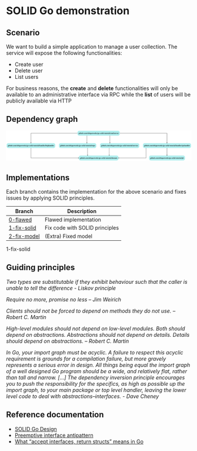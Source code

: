 # SOLID Go demonstration

## Scenario
We want to build a simple application to manage a user collection. The service will expose the following functionalities:
* Create user
* Delete user
* List users

For business reasons, the **create** and **delete** functionalities will only be available to an administrative
interface via RPC while the **list** of users will be publicly available via HTTP 

## Dependency graph
![Dependency graph](https://github.com/ubiqueworks/go-solid-tutorial/raw/1-fix-solid/depgraph.png "Dependency graph")

## Implementations
Each branch contains the implementation for the above scenario and fixes issues by applying SOLID principles.

| Branch | Description |
|--------|-------------|
| [0-flawed](https://github.com/ubiqueworks/go-solid-tutorial/tree/0-flawed)| Flawed implementation |
| [1-fix-solid](https://github.com/ubiqueworks/go-solid-tutorial/tree/1-fix-solid)| Fix code with SOLID principles |
| [2-fix-model](https://github.com/ubiqueworks/go-solid-tutorial/tree/2-fix-model)| (Extra) Fixed model |

1-fix-solid
## Guiding principles

*Two types are substitutable if they exhibit behaviour such that the caller is unable to tell the difference - Liskov principle*

*Require no more, promise no less – Jim Weirich*

*Clients should not be forced to depend on methods they do not use. – Robert C. Martin*

*High-level modules should not depend on low-level modules. Both should depend on abstractions. Abstractions should not depend on details. Details should depend on abstractions. – Robert C. Martin*

*In Go, your import graph must be acyclic. A failure to respect this acyclic requirement is grounds for a compilation failure, but more gravely represents a serious error in design.
 All things being equal the import graph of a well designed Go program should be a wide, and relatively flat, rather than tall and narrow.
 [...] The dependency inversion principle encourages you to push the responsibility for the specifics, as high as possible up the import graph, to your main package or top level handler, leaving the lower level code to deal with abstractions–interfaces. - Dave Cheney* 

## Reference documentation 

* [SOLID Go Design](https://dave.cheney.net/2016/08/20/solid-go-design)
* [Preemptive interface antipattern](https://medium.com/@cep21/preemptive-interface-anti-pattern-in-go-54c18ac0668a)
* [What “accept interfaces, return structs” means in Go](https://medium.com/@cep21/what-accept-interfaces-return-structs-means-in-go-2fe879e25ee8)

